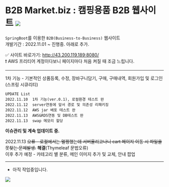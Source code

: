 # B2B Market.biz : 캠핑용품 B2B 웹사이트 <img src="https://img.shields.io/badge/SpringBoot-2e6d00?style=flat-square&logo=Java&logoColor=white">


`SpringBoot`를 이용한 `B2B(Business-to-Business)` 웹사이트<br>
개발기간 : 2022.11.01 ~ 진행중. 아래로 추가.

✅ 사이트 바로가기: http://43.200.119.189:8080/ <br>
❗ AWS 프리티어 계정이다보니 페이지마다 처음 켜질 때 조금 느립니다.

---
1차 기능 - 기본적인 상품등록, 수정, 장바구니담기, 구매, 구매내역, 회원가입 및 로그인(스프링 시큐리티)

```
UPDATE List
2022.11.10  1차 기능(ver.0.1), 로컬환경 테스트 완
2022.11.12  server연동에 앞서 경로 및 의존성 리패키징
2022.11.12  AWS jar 배포 테스트 완
2022.11.13  AWS&RDS연동 및 DB테스트 완
2022.11.13  swap 메모리 할당
```


<b>이슈관리 및 계속 업데이트 중.</b> <br>

2022.11.13 ~~오류 - 로컬에서는 멀쩡했는데 서버올리고나니 cart 페이지 이동 시 파일을 못찾는 문제발생.~~  <b> 해결</b>(Thymeleaf 문법오류)<br>
이후 추가 예정 - 카테고리 별 분류, 메인 이미지 추가 및 교체, 안내 팝업<br>

---
- 아직 작업중입니다.

<img src="http://hohk.dothome.co.kr/load/data/kt180401/166838988848927488.jpg">
